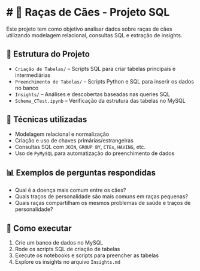 # # 🐶 Raças de Cães - Projeto SQL

Este projeto tem como objetivo analisar dados sobre raças de cães utilizando modelagem relacional, consultas SQL e extração de insights. 

## 📁 Estrutura do Projeto

- `Criação de Tabelas/` – Scripts SQL para criar tabelas principais e intermediárias
- `Preenchimento de Tabelas/` – Scripts Python e SQL para inserir os dados no banco
- `Insights/` – Análises e descobertas baseadas nas queries SQL
- `Schema_CTest.ipynb` – Verificação da estrutura das tabelas no MySQL

## 🧠 Técnicas utilizadas

- Modelagem relacional e normalização
- Criação e uso de chaves primárias/estrangeiras
- Consultas SQL com `JOIN`, `GROUP BY`, `CTEs`, `HAVING`, etc.
- Uso de `PyMySQL` para automatização do preenchimento de dados

## 📊 Exemplos de perguntas respondidas

- Qual é a doença mais comum entre os cães?
- Quais traços de personalidade são mais comuns em raças pequenas?
- Quais raças compartilham os mesmos problemas de saúde e traços de personalidade?

## 🚀 Como executar

1. Crie um banco de dados no MySQL
2. Rode os scripts SQL de criação de tabelas
3. Execute os notebooks e scripts para preencher as tabelas
4. Explore os insights no arquivo `Insights.md`


